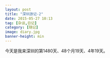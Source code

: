 ```yaml
---
layout: post
title: "深圳游记-2"
date: 2015-05-27 10:13
tag: [杂谈,日记]
category: [随记]
image: diary.jpg
banner-height: min
---
```

今天是我来深圳的第1480天、48个月19天、4年19天。
